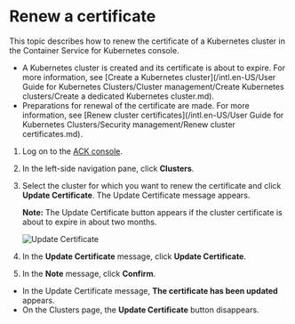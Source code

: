 # Renew a certificate

This topic describes how to renew the certificate of a Kubernetes cluster in the Container Service for Kubernetes console.

-   A Kubernetes cluster is created and its certificate is about to expire. For more information, see [Create a Kubernetes cluster](/intl.en-US/User Guide for Kubernetes Clusters/Cluster management/Create Kubernetes clusters/Create a dedicated Kubernetes cluster.md).
-   Preparations for renewal of the certificate are made. For more information, see [Renew cluster certificates](/intl.en-US/User Guide for Kubernetes Clusters/Security management/Renew cluster certificates.md).

1.  Log on to the [ACK console](https://cs.console.aliyun.com).

2.  In the left-side navigation pane, click **Clusters**.

3.  Select the cluster for which you want to renew the certificate and click **Update Certificate**. The Update Certificate message appears.

    **Note:** The Update Certificate button appears if the cluster certificate is about to expire in about two months.

    ![Update Certificate](https://static-aliyun-doc.oss-cn-hangzhou.aliyuncs.com/assets/img/en-US/4255359951/p37315.png)

4.  In the **Update Certificate** message, click **Update Certificate**.

5.  In the **Note** message, click **Confirm**.


-   In the Update Certificate message, **The certificate has been updated** appears.
-   On the Clusters page, the **Update Certificate** button disappears.


